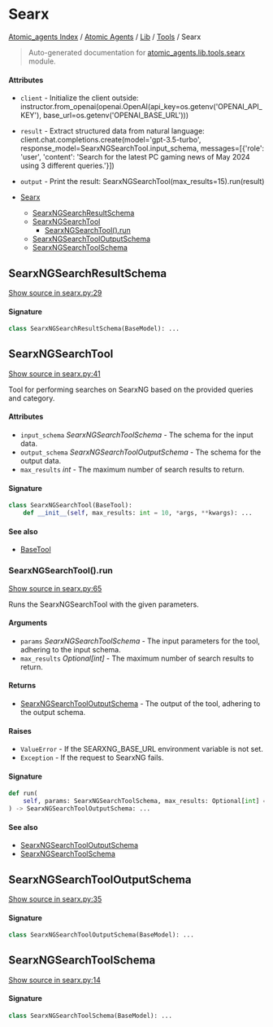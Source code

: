 # Searx

[Atomic_agents Index](../../../README.md#atomic_agents-index) / [Atomic Agents](../../index.md#atomic-agents) / [Lib](../index.md#lib) / [Tools](./index.md#tools) / Searx

> Auto-generated documentation for [atomic_agents.lib.tools.searx](../../../../atomic_agents/lib/tools/searx.py) module.

#### Attributes

- `client` - Initialize the client outside: instructor.from_openai(openai.OpenAI(api_key=os.getenv('OPENAI_API_KEY'), base_url=os.getenv('OPENAI_BASE_URL')))

- `result` - Extract structured data from natural language: client.chat.completions.create(model='gpt-3.5-turbo', response_model=SearxNGSearchTool.input_schema, messages=[{'role': 'user', 'content': 'Search for the latest PC gaming news of May 2024 using 3 different queries.'}])

- `output` - Print the result: SearxNGSearchTool(max_results=15).run(result)


- [Searx](#searx)
  - [SearxNGSearchResultSchema](#searxngsearchresultschema)
  - [SearxNGSearchTool](#searxngsearchtool)
    - [SearxNGSearchTool().run](#searxngsearchtool()run)
  - [SearxNGSearchToolOutputSchema](#searxngsearchtooloutputschema)
  - [SearxNGSearchToolSchema](#searxngsearchtoolschema)

## SearxNGSearchResultSchema

[Show source in searx.py:29](../../../../atomic_agents/lib/tools/searx.py#L29)

#### Signature

```python
class SearxNGSearchResultSchema(BaseModel): ...
```



## SearxNGSearchTool

[Show source in searx.py:41](../../../../atomic_agents/lib/tools/searx.py#L41)

Tool for performing searches on SearxNG based on the provided queries and category.

#### Attributes

- `input_schema` *SearxNGSearchToolSchema* - The schema for the input data.
- `output_schema` *SearxNGSearchToolOutputSchema* - The schema for the output data.
- `max_results` *int* - The maximum number of search results to return.

#### Signature

```python
class SearxNGSearchTool(BaseTool):
    def __init__(self, max_results: int = 10, *args, **kwargs): ...
```

#### See also

- [BaseTool](./base.md#basetool)

### SearxNGSearchTool().run

[Show source in searx.py:65](../../../../atomic_agents/lib/tools/searx.py#L65)

Runs the SearxNGSearchTool with the given parameters.

#### Arguments

- `params` *SearxNGSearchToolSchema* - The input parameters for the tool, adhering to the input schema.
- `max_results` *Optional[int]* - The maximum number of search results to return.

#### Returns

- [SearxNGSearchToolOutputSchema](#searxngsearchtooloutputschema) - The output of the tool, adhering to the output schema.

#### Raises

- `ValueError` - If the SEARXNG_BASE_URL environment variable is not set.
- `Exception` - If the request to SearxNG fails.

#### Signature

```python
def run(
    self, params: SearxNGSearchToolSchema, max_results: Optional[int] = None
) -> SearxNGSearchToolOutputSchema: ...
```

#### See also

- [SearxNGSearchToolOutputSchema](#searxngsearchtooloutputschema)
- [SearxNGSearchToolSchema](#searxngsearchtoolschema)



## SearxNGSearchToolOutputSchema

[Show source in searx.py:35](../../../../atomic_agents/lib/tools/searx.py#L35)

#### Signature

```python
class SearxNGSearchToolOutputSchema(BaseModel): ...
```



## SearxNGSearchToolSchema

[Show source in searx.py:14](../../../../atomic_agents/lib/tools/searx.py#L14)

#### Signature

```python
class SearxNGSearchToolSchema(BaseModel): ...
```